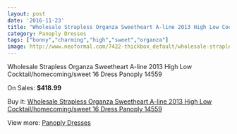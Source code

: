 ```yaml
---
layout: post
date: '2016-11-23'
title: "Wholesale Strapless Organza Sweetheart A-line 2013 High Low Cocktail/homecoming/sweet 16 Dress Panoply 14559"
category: Panoply Dresses
tags: ["bonny","charming","high","sweet","organza"]
image: http://www.neoformal.com/7422-thickbox_default/wholesale-strapless-organza-sweetheart-a-line-2013-high-low-cocktail-homecoming-sweet-16-dress-panoply-14559.jpg
---
```

Wholesale Strapless Organza Sweetheart A-line 2013 High Low Cocktail/homecoming/sweet 16 Dress Panoply 14559

On Sales: **$418.99**
<a href="https://www.neoformal.com/en/panoply-dresses/2637-wholesale-strapless-organza-sweetheart-a-line-2013-high-low-cocktail-homecoming-sweet-16-dress-panoply-14559.html"><amp-img layout="responsive" width="600" height="600" src="//www.neoformal.com/7422-thickbox_default/wholesale-strapless-organza-sweetheart-a-line-2013-high-low-cocktail-homecoming-sweet-16-dress-panoply-14559.jpg" alt="Wholesale Strapless Organza Sweetheart A-line 2013 High Low Cocktail/homecoming/sweet 16 Dress Panoply 14559 0" /></a>
<a href="https://www.neoformal.com/en/panoply-dresses/2637-wholesale-strapless-organza-sweetheart-a-line-2013-high-low-cocktail-homecoming-sweet-16-dress-panoply-14559.html"><amp-img layout="responsive" width="600" height="600" src="//www.neoformal.com/7423-thickbox_default/wholesale-strapless-organza-sweetheart-a-line-2013-high-low-cocktail-homecoming-sweet-16-dress-panoply-14559.jpg" alt="Wholesale Strapless Organza Sweetheart A-line 2013 High Low Cocktail/homecoming/sweet 16 Dress Panoply 14559 1" /></a>

Buy it: [Wholesale Strapless Organza Sweetheart A-line 2013 High Low Cocktail/homecoming/sweet 16 Dress Panoply 14559](https://www.neoformal.com/en/panoply-dresses/2637-wholesale-strapless-organza-sweetheart-a-line-2013-high-low-cocktail-homecoming-sweet-16-dress-panoply-14559.html "Wholesale Strapless Organza Sweetheart A-line 2013 High Low Cocktail/homecoming/sweet 16 Dress Panoply 14559")

View more: [Panoply Dresses](https://www.neoformal.com/en/24-panoply-dresses "Panoply Dresses")